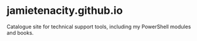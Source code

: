 # jamietenacity.github.io
Catalogue site for technical support tools, including my PowerShell modules and books.
